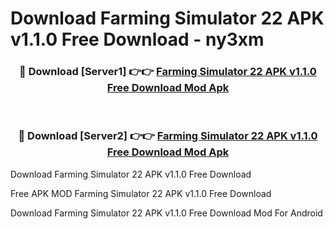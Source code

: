 # Download Farming Simulator 22 APK v1.1.0 Free Download - ny3xm



<div align="center">
<h3>🔴 Download [Server1] 👉👉 <a href="https://momento.my/?title=Farming_Simulator_22_APK_v1.1.0_Free_Download">Farming Simulator 22 APK v1.1.0 Free Download Mod Apk</a></h3><br>

<h3>🔴 Download [Server2] 👉👉 <a href="https://momento.my/?title=Farming_Simulator_22_APK_v1.1.0_Free_Download">Farming Simulator 22 APK v1.1.0 Free Download Mod Apk</a></h3>
</div>



Download Farming Simulator 22 APK v1.1.0 Free Download 

Free APK MOD Farming Simulator 22 APK v1.1.0 Free Download 

Download Farming Simulator 22 APK v1.1.0 Free Download Mod For Android
